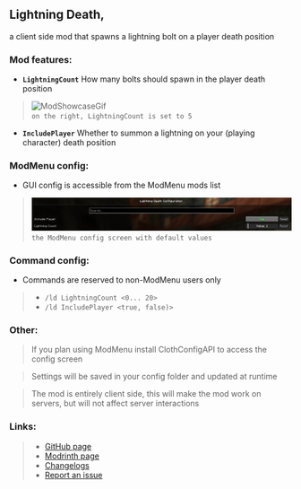 ## Lightning Death,
a client side mod that spawns a lightning bolt on a player death position

### Mod features:

- **`LightningCount`** How many bolts should spawn in the player death position
> ![ModShowcaseGif](https://raw.githubusercontent.com/Flavio6561/Gallery/refs/heads/main/Lightning.gif)  
> `on the right, LightningCount is set to 5`
- **`IncludePlayer`** Whether to summon a lightning on your (playing character) death position

### ModMenu config:

- GUI config is accessible from the ModMenu mods list
>![ModMenuConfigScreen](https://raw.githubusercontent.com/Flavio6561/Gallery/refs/heads/main/ModMenuExample.png)
>`the ModMenu config screen with default values`

### Command config:
- Commands are reserved to non-ModMenu users only
> - `/ld LightningCount <0... 20>`
> - `/ld IncludePlayer <true, false)>`

### Other:
> If you plan using ModMenu install ClothConfigAPI to access the config screen  

> Settings will be saved in your config folder and updated at runtime

> The mod is entirely client side, this will make the mod work on servers, but will not affect server interactions

### Links:
> - [GitHub page](https://github.com/Flavio6561/LightningDeath)  
> - [Modrinth page](https://modrinth.com/mod/lightningdeath)  
> - [Changelogs](https://github.com/Flavio6561/LightningDeath/wiki/Version-changelogs)  
> - [Report an issue](https://github.com/Flavio6561/LightningDeath/issues)